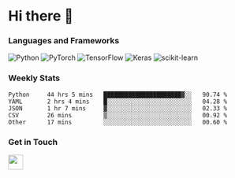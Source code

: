 # Hi there 👋

### Languages and Frameworks
![Python](https://img.shields.io/badge/python-3670A0?style=for-the-badge&logo=python&logoColor=ffdd54)
![PyTorch](https://img.shields.io/badge/PyTorch-%23EE4C2C.svg?style=for-the-badge&logo=PyTorch&logoColor=white)
![TensorFlow](https://img.shields.io/badge/TensorFlow-%23FF6F00.svg?style=for-the-badge&logo=TensorFlow&logoColor=white)
![Keras](https://img.shields.io/badge/Keras-%23D00000.svg?style=for-the-badge&logo=Keras&logoColor=white)
![scikit-learn](https://img.shields.io/badge/scikit--learn-%23F7931E.svg?style=for-the-badge&logo=scikit-learn&logoColor=white)







### Weekly Stats
<!--START_SECTION:waka-->

```text
Python     44 hrs 5 mins   ██████████████████████▓░░   90.74 %
YAML       2 hrs 4 mins    █░░░░░░░░░░░░░░░░░░░░░░░░   04.28 %
JSON       1 hr 7 mins     ▓░░░░░░░░░░░░░░░░░░░░░░░░   02.33 %
CSV        26 mins         ▒░░░░░░░░░░░░░░░░░░░░░░░░   00.92 %
Other      17 mins         ░░░░░░░░░░░░░░░░░░░░░░░░░   00.60 %
```

<!--END_SECTION:waka-->

### Get in Touch
<p align='left'>
<!-- <a href="https://naingthet.github.io/"><img height="30" src="https://img.shields.io/badge/Portfolio-%230077B5.svg?style=for-the-badge&logoColor=white"></a>&nbsp;&nbsp; -->
<a href="https://www.linkedin.com/in/thet-naing/"><img height="30" src="https://img.shields.io/badge/linkedin-%230077B5.svg?style=for-the-badge&logo=linkedin&logoColor=white"></a>&nbsp;&nbsp;
</p>
